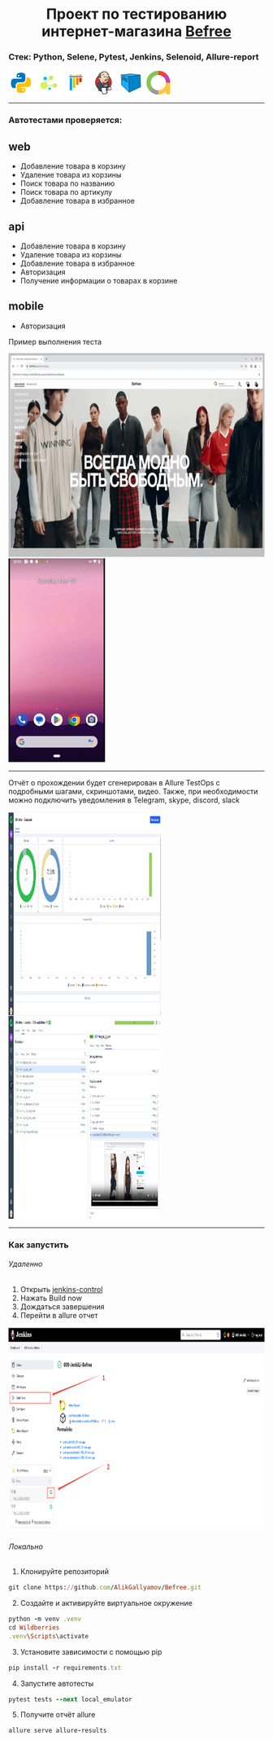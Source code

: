<h1 align="center">Проект по тестированию интернет-магазина <a href="https://befree.ru/"> Befree </a> </h1>



### Стек: Python, Selene, Pytest, Jenkins, Selenoid, Allure-report
<p align="left">
<img align="center" src="logo/python.svg" width="50"/>
<img align="center"  src="logo/selene.png" width="50"/>
<img align="center"  src="logo/pytest-original.svg" width="50"/>
<img align="center"  src="logo/Jenkins.svg" width="50"/>
<img align="center"  src="logo/Selenoid.svg" width="50"/>
<img align="center"  src="logo/Allure_new.png" width="50"/>
</p>

---

### Автотестами проверяется:
web
- 
- Добавление товара в корзину  
- Удаление товара из корзины
- Поиск товара по названию  
- Поиск товара по артикулу  
- Добавление товара в избранное


api
- 
- Добавление товара в корзину
- Удаление товара из корзины
- Добавление товара в избранное
- Авторизация
- Получение информации о товарах в корзине


mobile
-
- Авторизация


Пример выполнения теста

<p align="left">
<img src="readme_files/web.gif" width="600" height="400"/>  
<img src="readme_files/mobile.gif" width="190" height="400"/>

</p>



---

Отчёт о прохождении будет сгенерирован в Allure TestOps с подробными шагами, скриншотами, видео.
Также, при необходимости можно подключить уведомления в Telegram, skype, discord, slack  


<img align="left" src="readme_files/test_ops.png" width="300" height="400"/>  
<img src="readme_files/test_ops_test_case.png" width="300" height="400"/>  


---



### Как запустить  
###### Удаленно

1. Открыть <a href="https://jenkins.autotests.cloud/job/009-JenkiLi-Befree/"> jenkins-control  </a>
2. Нажать Build now
3. Дождаться завершения 
4. Перейти в allure отчет  

<img src="readme_files/jenkins.png" width="800" height="400"/>  

###### Локально

1. Клонируйте репозиторий
```ruby
git clone https://github.com/AlikGallyamov/Befree.git
```
2. Создайте и активируйте виртуальное окружение
  ```ruby
  python -m venv .venv
  cd Wildberries
  .venv\Scripts\activate
  ```
3. Установите зависимости с помощью pip
  ```ruby
  pip install -r requirements.txt
  ```
4. Запустите автотесты 
  ```ruby
  pytest tests --next local_emulator
  ```
5. Получите отчёт allure
```ruby
allure serve allure-results
``` 




